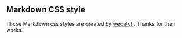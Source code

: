 ## Markdown CSS style

Those Markdown css styles are created by [wecatch](https://github.com/wecatch/markdown-css). Thanks for their works.